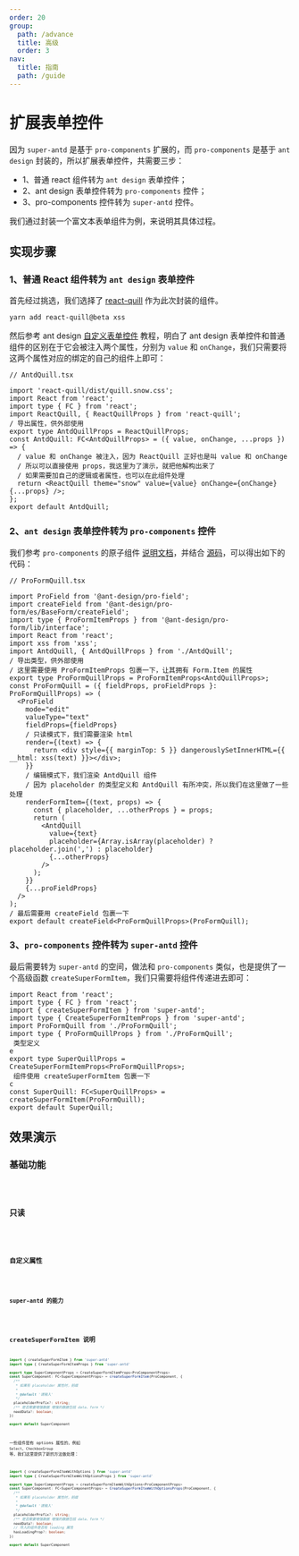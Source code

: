 ```yaml
---
order: 20
group:
  path: /advance
  title: 高级
  order: 3
nav:
  title: 指南
  path: /guide
---
```


# 扩展表单控件

因为 `super-antd` 是基于 `pro-components` 扩展的，而 `pro-components` 是基于 `ant design` 封装的，所以扩展表单控件，共需要三步：

- 1、普通 react 组件转为 `ant design` 表单控件；
- 2、ant design 表单控件转为 `pro-components` 控件；
- 3、pro-components 控件转为 `super-antd` 控件。

我们通过封装一个富文本表单组件为例，来说明其具体过程。

## 实现步骤

### 1、普通 React 组件转为 `ant design` 表单控件

首先经过挑选，我们选择了 [react-quill](https://github.com/zenoamaro/react-quill) 作为此次封装的组件。

```bash
yarn add react-quill@beta xss
```

然后参考 ant design [自定义表单控件](https://ant.design/components/form-cn/#components-form-demo-customized-form-controls) 教程，明白了 ant design 表单控件和普通组件的区别在于它会被注入两个属性，分别为 `value` 和 `onChange`，我们只需要将这两个属性对应的绑定的自己的组件上即可：

```tsx | pure
// AntdQuill.tsx

import 'react-quill/dist/quill.snow.css';
import React from 'react';
import type { FC } from 'react';
import ReactQuill, { ReactQuillProps } from 'react-quill';
/ 导出属性，供外部使用
export type AntdQuillProps = ReactQuillProps;
const AntdQuill: FC<AntdQuillProps> = ({ value, onChange, ...props }) => {
  / value 和 onChange 被注入，因为 ReactQuill 正好也是叫 value 和 onChange
  / 所以可以直接使用 props，我这里为了演示，就把他解构出来了
  / 如果需要加自己的逻辑或者属性，也可以在此组件处理
  return <ReactQuill theme="snow" value={value} onChange={onChange} {...props} />;
};
export default AntdQuill;
```

### 2、`ant design` 表单控件转为 `pro-components` 控件

我们参考 `pro-components` 的原子组件 [说明文档](https://procomponents.ant.design/components/field#%E5%8F%82%E6%95%B0)，并结合 [源码](https://github.com/ant-design/pro-components/blob/master/packages/form/src/components/TextArea/index.tsx)，可以得出如下的代码：

```tsx | pure
// ProFormQuill.tsx

import ProField from '@ant-design/pro-field';
import createField from '@ant-design/pro-form/es/BaseForm/createField';
import type { ProFormItemProps } from '@ant-design/pro-form/lib/interface';
import React from 'react';
import xss from 'xss';
import AntdQuill, { AntdQuillProps } from './AntdQuill';
/ 导出类型，供外部使用
/ 这里需要使用 ProFormItemProps 包裹一下，让其拥有 Form.Item 的属性
export type ProFormQuillProps = ProFormItemProps<AntdQuillProps>;
const ProFormQuill = ({ fieldProps, proFieldProps }: ProFormQuillProps) => (
  <ProField
    mode="edit"
    valueType="text"
    fieldProps={fieldProps}
    / 只读模式下，我们需要渲染 html
    render={(text) => {
      return <div style={{ marginTop: 5 }} dangerouslySetInnerHTML={{ __html: xss(text) }}></div>;
    }}
    / 编辑模式下，我们渲染 AntdQuill 组件
    / 因为 placeholder 的类型定义和 AntdQuill 有所冲突，所以我们在这里做了一些处理
    renderFormItem={(text, props) => {
      const { placeholder, ...otherProps } = props;
      return (
        <AntdQuill
          value={text}
          placeholder={Array.isArray(placeholder) ? placeholder.join(',') : placeholder}
          {...otherProps}
        />
      );
    }}
    {...proFieldProps}
  />
);
/ 最后需要用 createField 包裹一下
export default createField<ProFormQuillProps>(ProFormQuill);
```

### 3、`pro-components` 控件转为 `super-antd` 控件

最后需要转为 `super-antd` 的空间，做法和 `pro-components` 类似，也是提供了一个高级函数 `createSuperFormItem`，我们只需要将组件传递进去即可：

```tsx | pure
import React from 'react';
import type { FC } from 'react';
import { createSuperFormItem } from 'super-antd';
import type { CreateSuperFormItemProps } from 'super-antd';
import ProFormQuill from './ProFormQuill';
import type { ProFormQuillProps } from './ProFormQuill';
 类型定义
e
export type SuperQuillProps = CreateSuperFormItemProps<ProFormQuillProps>;
 组件使用 createSuperFormItem 包裹一下
c
const SuperQuill: FC<SuperQuillProps> = createSuperFormItem(ProFormQuill);
export default SuperQuill;
```

## 效果演示

### 基础功能

<code src="./__demos__/form/base.tsx" />

### 只读

<code src="./__demos__/form/readonly.tsx" />

### 自定义属性

<code src="./__demos__/form/custom.tsx" />

### super-antd 的能力

<code src="./__demos__/form/super.tsx" />

## createSuperFormItem 说明

```ts | pure
import { createSuperFormItem } from 'super-antd'
import type { CreateSuperFormItemProps } from 'super-antd'

export type SuperComponentProps = CreateSuperFormItemProps<ProComponentProps>
const SuperComponent: FC<SuperComponentProps> = createSuperFormItem(ProComponent, {
  /**
   * 如果有 placeholder 属性时，前缀
   *
   * @default '请输入'
   */
  placeholderPrefix?: string;
  /** 是否需要增强数据 增强的数据包括 data、form */
  needData?: boolean;
})

export default SuperComponent
```

一些组件是有 options 属性的，例如 `Select`、`CheckboxGroup` 等，我们这里提供了新的方法做处理：

```ts | pure
import { createSuperFormItemWithOptions } from 'super-antd'
import type { CreateSuperFormItemWithOptionsProps } from 'super-antd'

export type SuperComponentProps = createSuperFormItemWithOptions<ProComponentProps>
const SuperComponent: FC<SuperComponentProps> = CreateSuperFormItemWithOptionsProps(ProComponent, {
  /**
   * 如果有 placeholder 属性时，前缀
   *
   * @default '请输入'
   */
  placeholderPrefix?: string;
  /** 是否需要增强数据 增强的数据包括 data、form */
  needData?: boolean;
  // 传入的组件是否有 loading 属性
  hasLoadingProp?: boolean;
})

export default SuperComponent
```
